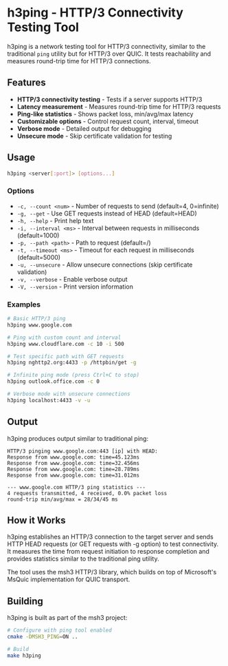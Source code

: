 # h3ping - HTTP/3 Connectivity Testing Tool

h3ping is a network testing tool for HTTP/3 connectivity, similar to the traditional `ping` utility but for HTTP/3 over QUIC. It tests reachability and measures round-trip time for HTTP/3 connections.

## Features

- **HTTP/3 connectivity testing** - Tests if a server supports HTTP/3
- **Latency measurement** - Measures round-trip time for HTTP/3 requests
- **Ping-like statistics** - Shows packet loss, min/avg/max latency
- **Customizable options** - Control request count, interval, timeout
- **Verbose mode** - Detailed output for debugging
- **Unsecure mode** - Skip certificate validation for testing

## Usage

```bash
h3ping <server[:port]> [options...]
```

### Options

- `-c, --count <num>` - Number of requests to send (default=4, 0=infinite)
- `-g, --get` - Use GET requests instead of HEAD (default=HEAD)
- `-h, --help` - Print help text
- `-i, --interval <ms>` - Interval between requests in milliseconds (default=1000)
- `-p, --path <path>` - Path to request (default=/)
- `-t, --timeout <ms>` - Timeout for each request in milliseconds (default=5000)
- `-u, --unsecure` - Allow unsecure connections (skip certificate validation)
- `-v, --verbose` - Enable verbose output
- `-V, --version` - Print version information

### Examples

```bash
# Basic HTTP/3 ping
h3ping www.google.com

# Ping with custom count and interval
h3ping www.cloudflare.com -c 10 -i 500

# Test specific path with GET requests
h3ping nghttp2.org:4433 -p /httpbin/get -g

# Infinite ping mode (press Ctrl+C to stop)
h3ping outlook.office.com -c 0

# Verbose mode with unsecure connections
h3ping localhost:4433 -v -u
```

## Output

h3ping produces output similar to traditional ping:

```
HTTP/3 pinging www.google.com:443 [ip] with HEAD:
Response from www.google.com: time=45.123ms
Response from www.google.com: time=32.456ms
Response from www.google.com: time=28.789ms
Response from www.google.com: time=31.012ms

--- www.google.com HTTP/3 ping statistics ---
4 requests transmitted, 4 received, 0.0% packet loss
round-trip min/avg/max = 28/34/45 ms
```

## How it Works

h3ping establishes an HTTP/3 connection to the target server and sends HTTP HEAD requests (or GET requests with -g option) to test connectivity. It measures the time from request initiation to response completion and provides statistics similar to the traditional ping utility.

The tool uses the msh3 HTTP/3 library, which builds on top of Microsoft's MsQuic implementation for QUIC transport.

## Building

h3ping is built as part of the msh3 project:

```bash
# Configure with ping tool enabled
cmake -DMSH3_PING=ON ..

# Build
make h3ping
```